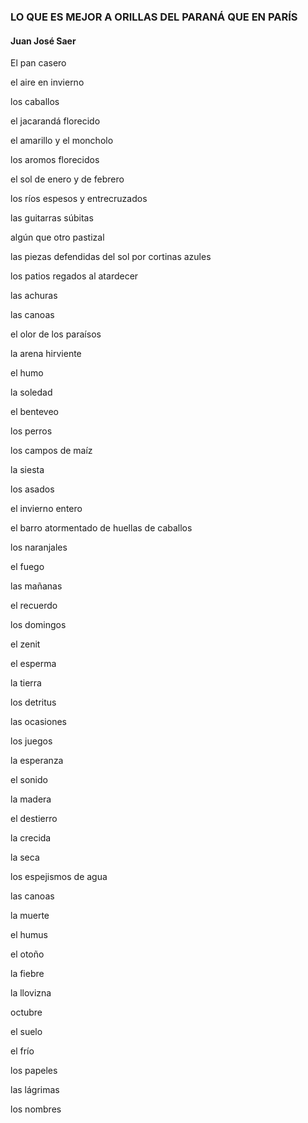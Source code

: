 ### LO QUE ES MEJOR A ORILLAS DEL PARANÁ QUE EN PARÍS
#### Juan José Saer

El pan casero

el aire en invierno

los caballos

el jacarandá florecido

el amarillo y el moncholo

los aromos florecidos

el sol de enero y de febrero

los ríos espesos y entrecruzados

las guitarras súbitas

algún que otro pastizal

las piezas defendidas del sol por cortinas azules

los patios regados al atardecer

las achuras

las canoas

el olor de los paraísos

la arena hirviente

el humo

la soledad

el benteveo

los perros

los campos de maíz

la siesta

los asados

el invierno entero

el barro atormentado de huellas de caballos

los naranjales

el fuego

las mañanas

el recuerdo

los domingos

el zenit

el esperma

la tierra

los detritus

las ocasiones

los juegos

la esperanza

el sonido

la madera

el destierro

la crecida

la seca

los espejismos de agua

las canoas

la muerte

el humus

el otoño

la fiebre

la llovizna

octubre

el suelo

el frío

los papeles

las lágrimas

los nombres
